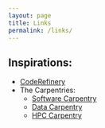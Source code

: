 ```yaml
---
layout: page
title: Links
permalink: /links/
---
```



## Inspirations:

* [CodeRefinery](https://coderefinery.org/)
* The Carpentries:
    * [Software Carpentry](https://software-carpentry.org/)
    * [Data Carpentry](https://datacarpentry.org/)
    * [HPC Carpentry](https://hpc-carpentry.github.io/)


